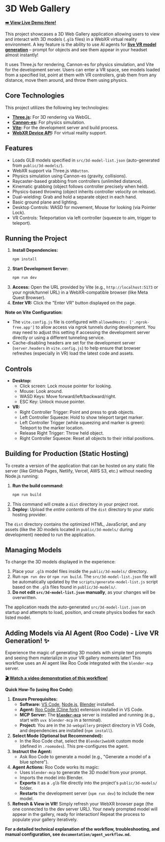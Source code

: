 # 3D Web Gallery

**[➡️ View Live Demo Here!](https://ronnqvist.github.io/3d-webgallery/)**

This project showcases a 3D Web Gallery application allowing users to view and interact with 3D models (`.glb` files) in a WebXR virtual reality environment. A key feature is the ability to use AI agents for **[live VR model generation](#adding-models-via-ai-agent-roo-code---live-vr-generation-)** – prompt for objects and see them appear in your headset almost instantly!

It uses Three.js for rendering, Cannon-es for physics simulation, and Vite for the development server. Users can enter a VR space, see models loaded from a specified list, point at them with VR controllers, grab them from any distance, move them around, and throw them using physics.

## Core Technologies

This project utilizes the following key technologies:

*   **[Three.js](https://threejs.org/):** For 3D rendering via WebGL.
*   **[Cannon-es](https://pmndrs.github.io/cannon-es/):** For physics simulation.
*   **[Vite](https://vitejs.dev/):** For the development server and build process.
*   **[WebXR Device API](https://developer.mozilla.org/en-US/docs/Web/API/WebXR_Device_API):** For virtual reality support.

## Features

*   Loads GLB models specified in `src/3d-model-list.json` (auto-generated from `public/3d-models/`).
*   WebXR support via Three.js `VRButton`.
*   Physics simulation using Cannon-es (gravity, collisions).
*   Raycaster-based grabbing from controllers (unlimited distance).
*   Kinematic grabbing (object follows controller precisely when held).
*   Physics-based throwing (object inherits controller velocity on release).
*   Dual-wielding: Grab and hold a separate object in each hand.
*   Basic ground plane and lighting.
*   Desktop Controls: WASD for movement, Mouse for looking (via Pointer Lock).
*   VR Controls: Teleportation via left controller (squeeze to aim, trigger to teleport).

## Running the Project

1.  **Install Dependencies:**
    ```bash
    npm install
    ```
2.  **Start Development Server:**
    ```bash
    npm run dev
    ```
3.  **Access:** Open the URL provided by Vite (e.g., `http://localhost:5173` or your ngrok/tunnel URL) in a WebXR-compatible browser (like Meta Quest Browser).
4.  **Enter VR:** Click the "Enter VR" button displayed on the page.

**Note on Vite Configuration:**
*   The `vite.config.js` file is configured with `allowedHosts: ['.ngrok-free.app']` to allow access via ngrok tunnels during development. You may need to adjust this setting if accessing the development server directly or using a different tunneling service.
*   Cache-disabling headers are set for the development server (`server.headers` in `vite.config.js`) to help ensure that browser refreshes (especially in VR) load the latest code and assets.

## Controls

*   **Desktop:**
    *   Click screen: Lock mouse pointer for looking.
    *   Mouse: Look around.
    *   WASD Keys: Move forward/left/backward/right.
    *   ESC Key: Unlock mouse pointer.
*   **VR:**
    *   Right Controller Trigger: Point and press to grab objects.
    *   Left Controller Squeeze: Hold to show teleport target marker.
    *   Left Controller Trigger (while squeezing and marker is green): Teleport to the marker location.
    *   Release Right Trigger: Throw held object.
    *   Right Controller Squeeze: Reset all objects to their initial positions.

## Building for Production (Static Hosting)

To create a version of the application that can be hosted on any static file server (like GitHub Pages, Netlify, Vercel, AWS S3, etc.) without needing Node.js running:

1.  **Run the build command:**
    ```bash
    npm run build
    ```
2.  This command will create a `dist` directory in your project root.
3.  **Deploy:** Upload the *entire contents* of the `dist` directory to your static hosting provider.

The `dist` directory contains the optimized HTML, JavaScript, and any assets (like the 3D models located in `public/3d-models/` during development) needed to run the application.

## Managing Models

To change the 3D models displayed in the experience:

1.  Place your `.glb` model files inside the `public/3d-models/` directory.
2.  Run `npm run dev` or `npm run build`. The `src/3d-model-list.json` file will be automatically updated by the `scripts/generate-model-list.js` script based on the `.glb` files found in `public/3d-models/`.
3.  **Do not edit `src/3d-model-list.json` manually**, as your changes will be overwritten.

The application reads the auto-generated `src/3d-model-list.json` on startup and attempts to load, position, and create physics bodies for each listed model.

## Adding Models via AI Agent (Roo Code) - Live VR Generation! ✨

Experience the magic of generating 3D models with simple text prompts and seeing them materialize in your VR gallery moments later! This workflow uses an AI agent like Roo Code integrated with the `blender-mcp` server.

**[🎬 Watch a video demonstration of this workflow!](https://x.com/ronnqvist/status/1910031251232207220)**

**Quick How-To (using Roo Code):**

1.  **Ensure Prerequisites:**
    *   **Software:** [VS Code](https://code.visualstudio.com/), [Node.js](https://nodejs.org/), [Blender](https://www.blender.org/) installed.
    *   **Agent:** [Roo Code (Cline fork)](https://github.com/RooVetGit/Roo-Code) extension installed in VS Code.
    *   **MCP Server:** The **[`blender-mcp`](https://github.com/ahujasid/blender-mcp)** server is installed and running (e.g., start with `uvx blender-mcp` in a terminal).
    *   **Project:** You are in the `3d-webgallery` project directory in VS Code, and dependencies are installed (`npm install`).
2.  **Select Mode (Optional but Recommended):**
    *   In the Roo Code chat, select the `Blender2webXR` custom mode (defined in `.roomodes`). This pre-configures the agent.
3.  **Instruct the Agent:**
    *   Ask Roo Code to generate a model (e.g., "Generate a model of a blue sphere").
4.  **Agent Actions:** Roo Code works its magic:
    *   Uses `blender-mcp` to generate the 3D model from your prompt.
    *   Imports the model into Blender.
    *   **Exports** it as a `.glb` file directly into the project's `public/3d-models/` folder.
    *   **Restarts** the development server (`npm run dev`) to include the new model.
5.  **Refresh & View in VR!** Simply refresh your WebXR browser page (the one connected to the dev server URL). Your newly prompted model will appear in the gallery, ready for interaction! Repeat the process to populate your gallery iteratively.

**For a detailed technical explanation of the workflow, troubleshooting, and manual configuration, see `documentation/agent_workflow.md`.**
